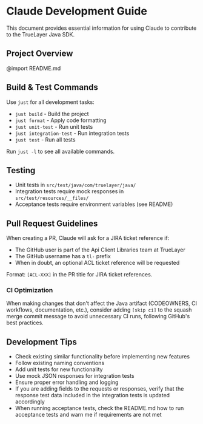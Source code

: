 # Claude Development Guide

This document provides essential information for using Claude to contribute to the TrueLayer Java SDK.

## Project Overview

@import README.md

## Build & Test Commands

Use `just` for all development tasks:

- `just build` - Build the project
- `just format` - Apply code formatting
- `just unit-test` - Run unit tests
- `just integration-test` - Run integration tests
- `just test` - Run all tests

Run `just -l` to see all available commands.


## Testing
- Unit tests in `src/test/java/com/truelayer/java/`
- Integration tests require mock responses in `src/test/resources/__files/`
- Acceptance tests require environment variables (see README)

## Pull Request Guidelines

When creating a PR, Claude will ask for a JIRA ticket reference if:
- The GitHub user is part of the Api Client Libraries team at TrueLayer
- The GitHub username has a `tl-` prefix
- When in doubt, an optional ACL ticket reference will be requested

Format: `[ACL-XXX]` in the PR title for JIRA ticket references.

### CI Optimization
When making changes that don't affect the Java artifact (CODEOWNERS, CI workflows, documentation, etc.), consider adding `[skip ci]` to the squash merge commit message to avoid unnecessary CI runs, following GitHub's best practices.


## Development Tips
- Check existing similar functionality before implementing new features
- Follow existing naming conventions
- Add unit tests for new functionality
- Use mock JSON responses for integration tests
- Ensure proper error handling and logging
- If you are adding fields to the requests or responses, verify that the response test data included in the integration tests is updated accordingly
- When running acceptance tests, check the README.md how to run acceptance tests and warn me if requirements are not met